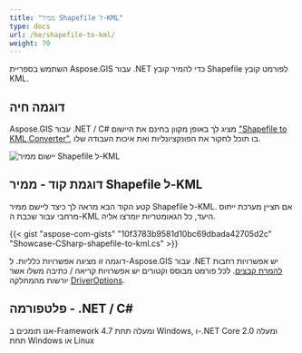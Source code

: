 ```yaml
---
title: "ממיר Shapefile ל-KML"
type: docs
url: /he/shapefile-to-kml/
weight: 70
---
```


השתמש בספריית Aspose.GIS עבור .NET כדי להמיר קובץ Shapefile לפורמט קובץ KML.

## **דוגמה חיה**

Aspose.GIS עבור .NET / C# מציג לך באופן מקוון בחינם את היישום ["Shapefile to KML Converter"](https://products.aspose.app/gis/conversion/shapefile-to-kml), בו תוכל לחקור את הפונקציונליות ואת איכות העבודה שלו.

![יישום ממיר Shapefile ל-KML](conversion.png)

## **דוגמת קוד - ממיר Shapefile ל-KML**

קטע הקוד הבא מראה לך כיצד ליישם ממיר Shapefile ל-KML. אם תציין מערכת ייחוס מרחבי עבור שכבת ה-KML היעד, כל הגאומטריות יומרצו אליה. 

{{< gist "aspose-com-gists" "10f3783b9581d10bc69dbada42705d2c" "Showcase-CSharp-shapefile-to-kml.cs" >}}

דוגמה זו מציגה אפשרויות כלליות. ל-Aspose.GIS עבור .NET יש אפשרויות רחבות [להמרת קבצים](https://docs.aspose.com/gis/net/vector-layers/). לכל פורמט מבוסס וקטורים יש אפשרויות קריאה / כתיבה משלו אשר יורשות מהמחלקה [DriverOptions](https://reference.aspose.com/gis/net/aspose.gis/driveroptions).

## **פלטפורמה - .NET / C#**

אנו תומכים ב-Framework 4.7 ומעלה תחת Windows, ו-.NET Core 2.0 ומעלה תחת Windows או Linux
